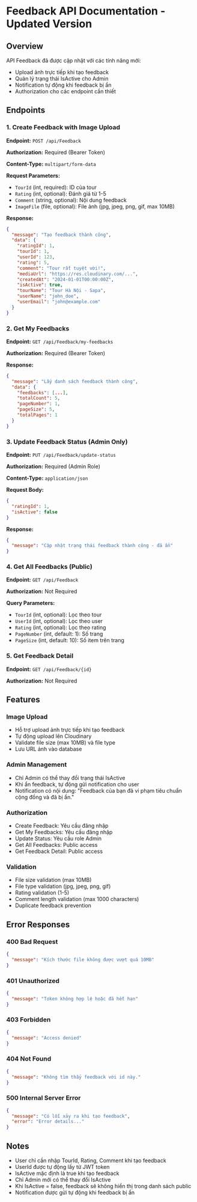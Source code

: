 # Feedback API Documentation - Updated Version

## Overview

API Feedback đã được cập nhật với các tính năng mới:
- Upload ảnh trực tiếp khi tạo feedback
- Quản lý trạng thái IsActive cho Admin
- Notification tự động khi feedback bị ẩn
- Authorization cho các endpoint cần thiết

## Endpoints

### 1. Create Feedback with Image Upload

**Endpoint:** `POST /api/Feedback`

**Authorization:** Required (Bearer Token)

**Content-Type:** `multipart/form-data`

**Request Parameters:**
- `TourId` (int, required): ID của tour
- `Rating` (int, optional): Đánh giá từ 1-5
- `Comment` (string, optional): Nội dung feedback
- `ImageFile` (file, optional): File ảnh (jpg, jpeg, png, gif, max 10MB)

**Response:**
```json
{
  "message": "Tạo feedback thành công",
  "data": {
    "ratingId": 1,
    "tourId": 1,
    "userId": 123,
    "rating": 5,
    "comment": "Tour rất tuyệt vời!",
    "mediaUrl": "https://res.cloudinary.com/...",
    "createdAt": "2024-01-01T00:00:00Z",
    "isActive": true,
    "tourName": "Tour Hà Nội - Sapa",
    "userName": "john_doe",
    "userEmail": "john@example.com"
  }
}
```

### 2. Get My Feedbacks

**Endpoint:** `GET /api/Feedback/my-feedbacks`

**Authorization:** Required (Bearer Token)

**Response:**
```json
{
  "message": "Lấy danh sách feedback thành công",
  "data": {
    "feedbacks": [...],
    "totalCount": 5,
    "pageNumber": 1,
    "pageSize": 5,
    "totalPages": 1
  }
}
```

### 3. Update Feedback Status (Admin Only)

**Endpoint:** `PUT /api/Feedback/update-status`

**Authorization:** Required (Admin Role)

**Content-Type:** `application/json`

**Request Body:**
```json
{
  "ratingId": 1,
  "isActive": false
}
```

**Response:**
```json
{
  "message": "Cập nhật trạng thái feedback thành công - đã ẩn"
}
```

### 4. Get All Feedbacks (Public)

**Endpoint:** `GET /api/Feedback`

**Authorization:** Not Required

**Query Parameters:**
- `TourId` (int, optional): Lọc theo tour
- `UserId` (int, optional): Lọc theo user
- `Rating` (int, optional): Lọc theo rating
- `PageNumber` (int, default: 1): Số trang
- `PageSize` (int, default: 10): Số item trên trang

### 5. Get Feedback Detail

**Endpoint:** `GET /api/Feedback/{id}`

**Authorization:** Not Required

## Features

### Image Upload
- Hỗ trợ upload ảnh trực tiếp khi tạo feedback
- Tự động upload lên Cloudinary
- Validate file size (max 10MB) và file type
- Lưu URL ảnh vào database

### Admin Management
- Chỉ Admin có thể thay đổi trạng thái IsActive
- Khi ẩn feedback, tự động gửi notification cho user
- Notification có nội dung: "Feedback của bạn đã vi phạm tiêu chuẩn cộng đồng và đã bị ẩn."

### Authorization
- Create Feedback: Yêu cầu đăng nhập
- Get My Feedbacks: Yêu cầu đăng nhập
- Update Status: Yêu cầu role Admin
- Get All Feedbacks: Public access
- Get Feedback Detail: Public access

### Validation
- File size validation (max 10MB)
- File type validation (jpg, jpeg, png, gif)
- Rating validation (1-5)
- Comment length validation (max 1000 characters)
- Duplicate feedback prevention

## Error Responses

### 400 Bad Request
```json
{
  "message": "Kích thước file không được vượt quá 10MB"
}
```

### 401 Unauthorized
```json
{
  "message": "Token không hợp lệ hoặc đã hết hạn"
}
```

### 403 Forbidden
```json
{
  "message": "Access denied"
}
```

### 404 Not Found
```json
{
  "message": "Không tìm thấy feedback với id này."
}
```

### 500 Internal Server Error
```json
{
  "message": "Có lỗi xảy ra khi tạo feedback",
  "error": "Error details..."
}
```

## Notes

- User chỉ cần nhập TourId, Rating, Comment khi tạo feedback
- UserId được tự động lấy từ JWT token
- IsActive mặc định là true khi tạo feedback
- Chỉ Admin mới có thể thay đổi IsActive
- Khi IsActive = false, feedback sẽ không hiển thị trong danh sách public
- Notification được gửi tự động khi feedback bị ẩn 